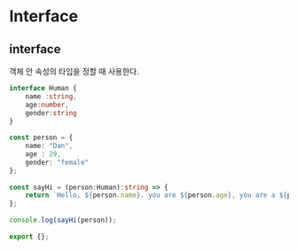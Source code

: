 # Interface

## interface

객체 안 속성의 타입을 정할 때 사용한다.

```typescript
interface Human {
    name :string,
    age:number,
    gender:string
}
​
const person = {
    name: "Dan",
    age : 29,
    gender: "female"
};
​
const sayHi = (person:Human):string => {
    return `Hello, ${person.name}. you are ${person.age}, you are a ${person.gender}!!!`;
};
​
console.log(sayHi(person));
​
export {};
```

